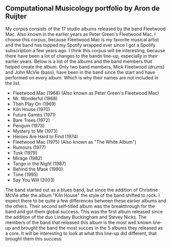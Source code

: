 ## Computational Musicology portfolio by Aron de Ruijter

My corpus consists of the 17 studio albums released by the band Fleetwood Mac. Also known in the earlier years as Peter Green's Fleetwood Mac. I choose this corpus, because Fleetwood Mac is my favorite musical artist and the band has topped my Spotify wrapped ever since I got a Spotify subscription a few years ago. 
I think this corpus will be interesting, because there have been a lot of changes to the bands line-up, especially in their earlier years. Below is a list of the albums and the band members that helped create the album. Only two band members, Mick Fleetwood (drums) and John McVie (bass), have been in the band since the start and have performed on every album. Which is why their names are not included in the list.

- Fleetwood Mac (1968) (Also known as Peter Green's Fleetwood Mac)
- Mr. Wonderful (1968)
- Then Play On (1969)
- Kiln House (1970)
- Future Games (1971)
- Bare Trees (1972)
- Penguin (1973)
- Mystery to Me (1973)
- Heroes Are Hard to Find (1974)
- Fleetwood Mac (1975) (Also known as "The White Album")
- Rumours (1977)
- Tusk (1979)
- Mirage (1982)
- Tango in the Night (1987)
- Behind the Mask (1990)
- Time (1995)
- Say You Will (2003)

The band started out as a blues band, but since the addition of Christine McVie after the album "Kiln House" the style of the band shifted to rock. I expect there to be quite a few differences between these earlier albums and the others. 
Their second self-titled album was the breakthrough for the band and got them global success. This was the first album released since the addition of the duo Lindsey Buckingham and Stevey Nicks. The members of the band that released this album is the most well known line-up and brought the band the most succes in the 5 albums they released as a core. It will be interesting to look at what this line-up did different, that brought them this success.
